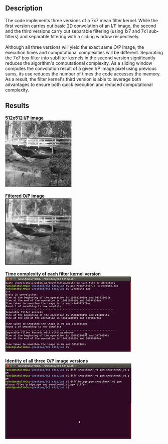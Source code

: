## Description
The code implements three versions of a 7x7 mean filter kernel. While the first version carries out basic 2D convolution of an I/P image, the second and the third versions carry out separable filtering (using 1x7 and 7x1 sub-filters) and separable filtering with a sliding window respectively.  <br /><br />
Although all three versions will yield the exact same O/P image, the execution times and computational complexities will be different. Separating the 7x7 box filter into subfilter kernels in the second version significantly reduces the algorithm's computational complexity. As a sliding window computes the convolution result of a given I/P image pixel using previous sums, its use reduces the number of times the code accesses the memory. As a result, the filter kernel's third version is able to leverage both advantages to ensure both quick execution and reduced computational complexity. <br />

## Results
**512x512 I/P image** <br />
![](https://github.com/rprasan/Computer-Vision/blob/main/0.%20Traditional%20Computer%20Vision/1.%20Mean%20Filter/Results/CV1.jpg) <br /><br />
**Filtered O/P image** <br />
![](https://github.com/rprasan/Computer-Vision/blob/main/0.%20Traditional%20Computer%20Vision/1.%20Mean%20Filter/Results/CV2.jpg) <br /><br />
**Time complexity of each filter kernel version** <br />
![](https://github.com/rprasan/Computer-Vision/blob/main/0.%20Traditional%20Computer%20Vision/1.%20Mean%20Filter/Results/CV3.jpg) <br /><br />
**Identity of all three O/P image versions**  <br />
![](https://github.com/rprasan/Computer-Vision/blob/main/0.%20Traditional%20Computer%20Vision/1.%20Mean%20Filter/Results/CV4.jpg) <br /><br />
